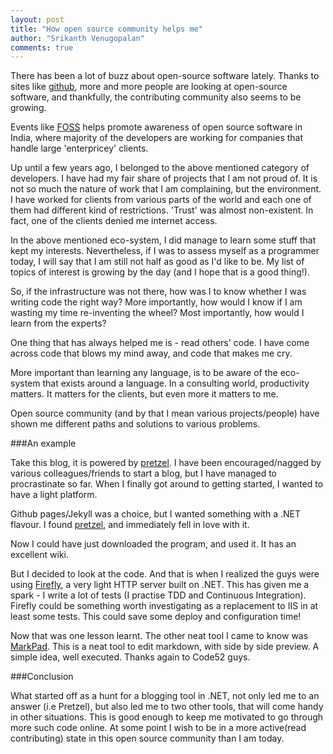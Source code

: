 ```yaml
--- 
layout: post
title: "How open source community helps me"
author: "Srikanth Venugopalan"
comments: true
---
```


There has been a lot of buzz about open-source software lately. Thanks to sites like [github](http://www.github.com), more and more people are looking at open-source software, and thankfully, the contributing community also seems to be growing.

Events like [FOSS](http://www.foss.in) helps promote awareness of open source software in India, where majority of the developers are working for companies that handle large 'enterpricey' clients.

Up until a few years ago, I belonged to the above mentioned category of developers. I have had my fair share of projects that I am not proud of. It is not so much the nature of work that I am complaining, but the environment. I have worked for clients from various parts of the world and each one of them had different kind of restrictions. 'Trust' was almost non-existent. In fact, one of the clients denied me internet access.

In the above mentioned eco-system, I did manage to learn some stuff that kept my interests. Nevertheless, if I was to assess myself as a programmer today, I will say that I am still not half as good as I'd like to be. My list of topics of interest is growing by the day (and I hope that is a good thing!).

So, if the infrastructure was not there, how was I to know whether I was writing code the right way? More importantly, how would I know if I am wasting my time re-inventing the wheel? Most importantly, how would I learn from the experts?

One thing that has always helped me is - read others' code. I have come across code that blows my mind away, and code that makes me cry. 

More important than learning any language, is to be aware of the eco-system that exists around a language. In a consulting world, productivity matters. It matters for the clients, but even more it matters to me. 

Open source community (and by that I mean various projects/people) have shown me different paths and solutions to various problems.

###An example

Take this blog, it is powered by [pretzel](https://github.com/code52/pretzel). I have been encouraged/nagged by various colleagues/friends to start a blog, but I have managed to procrastinate so far. When I finally got around to getting started, I wanted to have a light platform.

Github pages/Jekyll was a choice, but I wanted something with a .NET flavour. I found [pretzel](https://github.com/code52/pretzel), and immediately fell in love with it.

Now I could have just downloaded the program, and used it. It has an excellent wiki.

But I decided to look at the code. And that is when I realized the guys were using [Firefly](http://github.com/loudej/firefly), a very light HTTP server built on .NET. This has given me a spark - I write a lot of tests (I practise TDD and Continuous Integration). Firefly could be something worth investigating as a replacement to IIS in at least some tests. This could save some deploy and configuration time!

Now that was one lesson learnt. The other neat tool I came to know was [MarkPad](https://github.com/Code52/DownmarkerWPF). This is a neat tool to edit markdown, with side by side preview. A simple idea, well executed. Thanks again to Code52 guys.

###Conclusion

What started off as a hunt for a blogging tool in .NET, not only led me to an answer (i.e Pretzel), but also led me to two other tools, that will come handy in other situations. This is good enough to keep me motivated to go through more such code online. At some point I wish to be in a more active(read contributing) state in this open source community than I am today.

